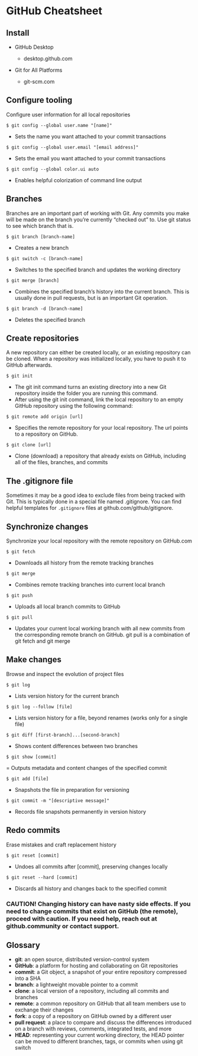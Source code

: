 # GitHub Cheatsheet

## Install
- GitHub Desktop
    - desktop.github.com

- Git for All Platforms
    - git-scm.com

## Configure tooling
Configure user information for all local repositories

``$ git config --global user.name "[name]"``

- Sets the name you want attached to your commit transactions

``$ git config --global user.email "[email address]"``

- Sets the email you want attached to your commit transactions

``$ git config --global color.ui auto``

- Enables helpful colorization of command line output

## Branches
Branches are an important part of working with Git. Any commits you make will be made on the branch you’re currently “checked out” to. Use git status to see which branch that is.

``$ git branch [branch-name]``

- Creates a new branch

``$ git switch -c [branch-name]``

- Switches to the specified branch and updates the working directory

``$ git merge [branch]``

- Combines the specified branch’s history into the current branch. This is usually done in pull requests, but is an important Git operation.

``$ git branch -d [branch-name]``

- Deletes the specified branch

## Create repositories
A new repository can either be created locally, or an existing repository can be cloned. When a repository was initialized locally, you have to push it to GitHub afterwards.

``$ git init``

- The git init command turns an existing directory into a new Git repository inside the folder you are running this command. 
- After using the git init command, link the local repository to an empty GitHub repository using the following command:

``$ git remote add origin [url]``

- Specifies the remote repository for your local repository. The url points to a repository on GitHub.

``$ git clone [url]``

- Clone (download) a repository that already exists on GitHub, including all of the files, branches, and commits

## The .gitignore file
Sometimes it may be a good idea to exclude files from being tracked with Git. This is typically done in a special file named .gitignore. You can find helpful templates for ``.gitignore`` files at github.com/github/gitignore.

## Synchronize changes
Synchronize your local repository with the remote repository on GitHub.com

``$ git fetch``

- Downloads all history from the remote tracking branches

``$ git merge``

- Combines remote tracking branches into current local branch

``$ git push``

- Uploads all local branch commits to GitHub

``$ git pull``

- Updates your current local working branch with all new commits from the corresponding remote branch on GitHub. git pull is a combination of git fetch and git merge

## Make changes
Browse and inspect the evolution of project files

``$ git log``

- Lists version history for the current branch

``$ git log --follow [file]``

- Lists version history for a file, beyond renames (works only for a single file)

``$ git diff [first-branch]...[second-branch]``

- Shows content differences between two branches

``$ git show [commit]``

= Outputs metadata and content changes of the specified commit

``$ git add [file]``

- Snapshots the file in preparation for versioning

``$ git commit -m "[descriptive message]"``

- Records file snapshots permanently in version history

## Redo commits
Erase mistakes and craft replacement history

``$ git reset [commit]``

- Undoes all commits after [commit], preserving changes locally

``$ git reset --hard [commit]``

- Discards all history and changes back to the specified commit

### CAUTION! Changing history can have nasty side effects. If you need to change commits that exist on GitHub (the remote), proceed with caution. If you need help, reach out at github.community or contact support.

## Glossary
- **git**: an open source, distributed version-control system
- **GitHub**: a platform for hosting and collaborating on Git repositories
- **commit**: a Git object, a snapshot of your entire repository compressed into a SHA
- **branch**: a lightweight movable pointer to a commit
- **clone**: a local version of a repository, including all commits and branches
- **remote**: a common repository on GitHub that all team members use to exchange their changes
- **fork**: a copy of a repository on GitHub owned by a different user
- **pull request**: a place to compare and discuss the differences introduced on a branch with reviews, comments, integrated tests, and more
- **HEAD**: representing your current working directory, the HEAD pointer can be moved to different branches, tags, or commits when using git switch
